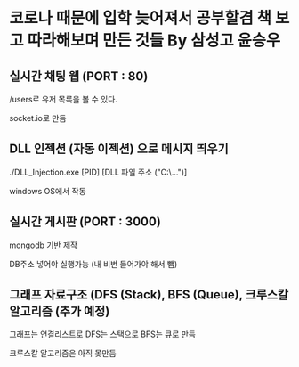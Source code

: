 # 코로나 때문에 입학 늦어져서 공부할겸 책 보고 따라해보며 만든 것들 By 삼성고 윤승우

## 실시간 채팅 웹 (PORT : 80)

/users로 유저 목록을 볼 수 있다.

socket.io로 만듬

## DLL 인젝션 (자동 이젝션) 으로 메시지 띄우기

./DLL_Injection.exe [PID] [DLL 파일 주소 ("C:\\...")]

windows OS에서 작동

## 실시간 게시판 (PORT : 3000)

mongodb 기반 제작

DB주소 넣어야 실행가능 (내 비번 들어가야 해서 뺌)

## 그래프 자료구조 (DFS (Stack), BFS (Queue), 크루스칼 알고리즘 (추가 예정)

그래프는 연결리스트로 DFS는 스택으로 BFS는 큐로 만듬

크루스칼 알고리즘은 아직 못만듬
